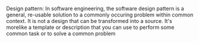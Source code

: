 Design pattern:
In software engineering, the software design pattern is a general, re-usable solution to a commonly occuring problem within common context. It is not a design that can be transformed into a source.
It's morelike a template or description that you can use to perform some common task or to solve a common problem
